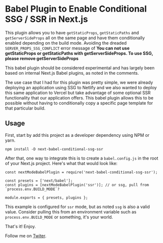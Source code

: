 # Babel Plugin to Enable Conditional SSG / SSR in Next.js
This plugin allows you to have `getStaticProps`, `getStaticPaths` and `getServerSideProps` all on the same page and have them conditionally enabled depending on the build mode. Avoiding the dreaded `SERVER_PROPS_SSG_CONFLICT` error message of **You can not use getStaticProps or getStaticPaths with getServerSideProps. To use SSG, please remove getServerSideProps**

This babel plugin should be considered experimental and has largely been based on internal Next.js Babel plugins, as noted in the comments.

The use case that I had for this plugin was pretty simple, we were already deploying an application using SSG to Netlify and we also wanted to deploy this same application to Vercel but take advantage of some optional SSR functionality that our application offers. This babel plugin allows this to be possible without having to conditionally copy a specific page template for that particular build.

## Usage
First, start by add this project as a developer dependency using NPM or yarn.
```
npm install -D next-babel-conditional-ssg-ssr
```
After that, one way to integrate this is to create a `babel.config.js` in the root of your Next.js project. Here's what that would look like:
```
const nextModeBabelPlugin = require('next-babel-conditional-ssg-ssr');

const presets = ['next/babel'];
const plugins = [nextModeBabelPlugin('ssr')]; // or ssg, pull from `process.env.BUILD_MODE`?

module.exports = { presets, plugins };
```
This example is configured for `ssr` mode, but as noted `ssg` is also a valid value. Consider pulling this from an environment variable such as `process.env.BUILD_MODE` or something, it's your world.

That's it! Enjoy.

Follow me on [Twiter](https://twitter.com/erzr).